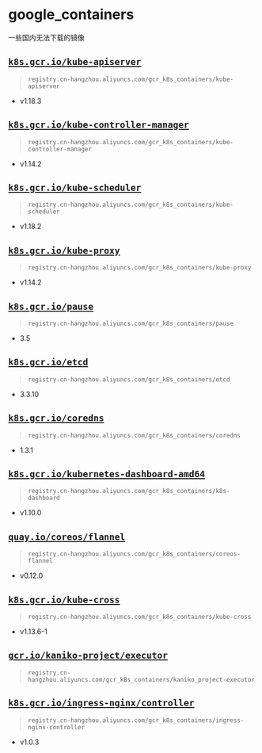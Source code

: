 # google_containers
一些国内无法下载的镜像

## [`k8s.gcr.io/kube-apiserver`](images/kube-apiserver/Dockerfile)

  > `registry.cn-hangzhou.aliyuncs.com/gcr_k8s_containers/kube-apiserver`

  - v1.18.3

## [`k8s.gcr.io/kube-controller-manager`](images/kube-controller-manager/Dockerfile)

  > `registry.cn-hangzhou.aliyuncs.com/gcr_k8s_containers/kube-controller-manager`
  
  - v1.14.2

## [`k8s.gcr.io/kube-scheduler`](images/kube-scheduler/Dockerfile)

  > `registry.cn-hangzhou.aliyuncs.com/gcr_k8s_containers/kube-scheduler`

  - v1.18.2

## [`k8s.gcr.io/kube-proxy`](images/kube-proxy/Dockerfile)

  > `registry.cn-hangzhou.aliyuncs.com/gcr_k8s_containers/kube-proxy`
  
  - v1.14.2

## [`k8s.gcr.io/pause`](images/pause/amd64/Dockerfile)

  > `registry.cn-hangzhou.aliyuncs.com/gcr_k8s_containers/pause`

  - 3.5

## [`k8s.gcr.io/etcd`](images/etcd/Dockerfile)

  > `registry.cn-hangzhou.aliyuncs.com/gcr_k8s_containers/etcd`

  - 3.3.10

## [`k8s.gcr.io/coredns`](images/coredns/Dockerfile)
  > `registry.cn-hangzhou.aliyuncs.com/gcr_k8s_containers/coredns`

  - 1.3.1

## [`k8s.gcr.io/kubernetes-dashboard-amd64`](images/k8s-dashboard/Dockerfile)

  > `registry.cn-hangzhou.aliyuncs.com/gcr_k8s_containers/k8s-dashboard`

  - v1.10.0

## [`quay.io/coreos/flannel`](images/coreos-flannel/amd64/Dockerfile)

  > `registry.cn-hangzhou.aliyuncs.com/gcr_k8s_containers/coreos-flannel`

  - v0.12.0

## [`k8s.gcr.io/kube-cross`](images/kube-cross/Dockerfile)

  > `registry.cn-hangzhou.aliyuncs.com/gcr_k8s_containers/kube-cross`

  - v1.13.6-1


## [`gcr.io/kaniko-project/executor`](images/kaniko-project/executor/Dockerfile)

  > `registry.cn-hangzhou.aliyuncs.com/gcr_k8s_containers/kaniko_project-executor`
  
  

## [`k8s.gcr.io/ingress-nginx/controller`](images/ingress-nginx/Dockerfile)

  > `registry.cn-hangzhou.aliyuncs.com/gcr_k8s_containers/ingress-nginx-controller`

  - v1.0.3
